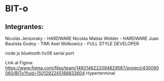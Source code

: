 # BIT-o
## Integrantes:
Nicolás Jersonsky - HARDWARE
Nicolás Matías Widder - HARDWARE
Juan Bautista Godoy - TIMI
Axel Wolkowicz - FULL STYLE DEVELOPER

node js bluetooth hc06 serial port

Link al Figma: https://www.figma.com/files/team/1492146222094829587/project/430090060/BITo?fuid=1501292245188833604
Hyperterminal
